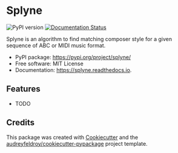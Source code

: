 # Splyne

![PyPI version](https://img.shields.io/pypi/v/splyne.svg)
[![Documentation Status](https://readthedocs.org/projects/splyne/badge/?version=latest)](https://splyne.readthedocs.io/en/latest/?version=latest)

Splyne is an algorithm to find matching composer style for a given sequence of ABC or MIDI music format.

* PyPI package: https://pypi.org/project/splyne/
* Free software: MIT License
* Documentation: https://splyne.readthedocs.io.

## Features

* TODO

## Credits

This package was created with [Cookiecutter](https://github.com/audreyfeldroy/cookiecutter) and the [audreyfeldroy/cookiecutter-pypackage](https://github.com/audreyfeldroy/cookiecutter-pypackage) project template.
